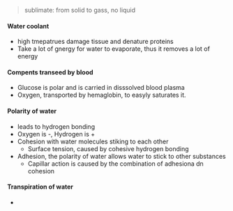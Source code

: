 > sublimate: from solid to gass, no liquid
#### Water coolant
 - high tmepatrues damage tissue and denature proteins
 - Take a lot of gnergy for water to evaporate, thus it removes a lot of energy
#### Compents transeed by blood
 - Glucose is polar and is carried in disssolved blood plasma
 - Oxygen, transported by hemaglobin, to easyly saturates it.
#### Polarity of water
 - leads to hydrogen bonding
 - Oxygen is -, Hydrogen is +
 - Cohesion with water molecules stiking to each other
	 - Surface tension, caused by cohesive hydrogen bonding
 - Adhesion, the polarity of water allows water to stick to other substances
	 - Capillar action is caused by the combination of adhesiona dn cohesion
	
#### Transpiration of water
 - 
<!--stackedit_data:
eyJoaXN0b3J5IjpbLTEyNzg5MzM2NCwtMzE5MTMzODg5LDE0Nz
c5OTMwNDYsNDY5MDIzMjAxXX0=
-->